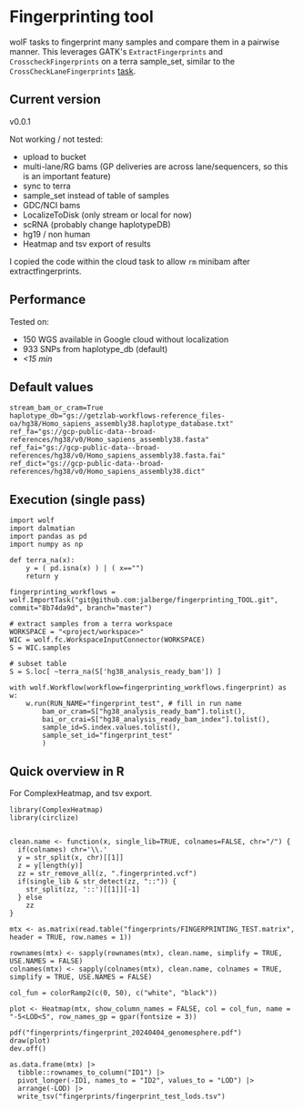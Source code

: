 # Fingerprinting tool

wolF tasks to fingerprint many samples and compare them in a pairwise manner. This leverages GATK's `ExtractFingerprints` and `CrosscheckFingerprints` on a terra sample_set, similar to the `CrossCheckLaneFingerprints` [task](https://github.com/getzlab/picard_TOOL/blob/6ca4f895f0ddd72c9bdcaebc706b1e4d4a2d8967/wolF/tasks.py#L27-L65).

## Current version

v0.0.1

Not working / not tested: 

- upload to bucket
- multi-lane/RG bams (GP deliveries are across lane/sequencers, so this is an important feature)
- sync to terra
- sample_set instead of table of samples
- GDC/NCI bams
- LocalizeToDisk (only stream or local for now)
- scRNA (probably change haplotypeDB)
- hg19 / non human
- Heatmap and tsv export of results

I copied the code within the cloud task to allow `rm` minibam after extractfingerprints.

## Performance

Tested on:

- 150 WGS available in Google cloud without localization
- 933 SNPs from haplotype_db (default)
- *<15 min*

## Default values

```
stream_bam_or_cram=True
haplotype_db="gs://getzlab-workflows-reference_files-oa/hg38/Homo_sapiens_assembly38.haplotype_database.txt"
ref_fa="gs://gcp-public-data--broad-references/hg38/v0/Homo_sapiens_assembly38.fasta"
ref_fai="gs://gcp-public-data--broad-references/hg38/v0/Homo_sapiens_assembly38.fasta.fai"
ref_dict="gs://gcp-public-data--broad-references/hg38/v0/Homo_sapiens_assembly38.dict"
```

## Execution (single pass)

```
import wolf
import dalmatian
import pandas as pd
import numpy as np

def terra_na(x):
    y = ( pd.isna(x) ) | ( x=="")
    return y

fingerprinting_workflows = wolf.ImportTask("git@github.com:jalberge/fingerprinting_TOOL.git", commit="8b74da9d", branch="master")

# extract samples from a terra workspace
WORKSPACE = "<project/workspace>"
WIC = wolf.fc.WorkspaceInputConnector(WORKSPACE)
S = WIC.samples

# subset table
S = S.loc[ ~terra_na(S['hg38_analysis_ready_bam']) ]

with wolf.Workflow(workflow=fingerprinting_workflows.fingerprint) as w:
    w.run(RUN_NAME="fingerprint_test", # fill in run name
        bam_or_cram=S["hg38_analysis_ready_bam"].tolist(),
        bai_or_crai=S["hg38_analysis_ready_bam_index"].tolist(),
        sample_id=S.index.values.tolist(),
        sample_set_id="fingerprint_test"
        )
```

## Quick overview in R

For ComplexHeatmap, and tsv export.

```{R}
library(ComplexHeatmap)
library(circlize)


clean.name <- function(x, single_lib=TRUE, colnames=FALSE, chr="/") {
  if(colnames) chr='\\.'
  y = str_split(x, chr)[[1]]
  z = y[length(y)]
  zz = str_remove_all(z, ".fingerprinted.vcf")
  if(single_lib & str_detect(zz, "::")) {
    str_split(zz, '::')[[1]][-1]
  } else
    zz
}

mtx <- as.matrix(read.table("fingerprints/FINGERPRINTING_TEST.matrix", header = TRUE, row.names = 1))

rownames(mtx) <- sapply(rownames(mtx), clean.name, simplify = TRUE, USE.NAMES = FALSE)
colnames(mtx) <- sapply(colnames(mtx), clean.name, colnames = TRUE, simplify = TRUE, USE.NAMES = FALSE)

col_fun = colorRamp2(c(0, 50), c("white", "black"))

plot <- Heatmap(mtx, show_column_names = FALSE, col = col_fun, name = "-5<LOD<5", row_names_gp = gpar(fontsize = 3))

pdf("fingerprints/fingerprint_20240404_genomesphere.pdf")
draw(plot)
dev.off()

as.data.frame(mtx) |> 
  tibble::rownames_to_column("ID1") |>
  pivot_longer(-ID1, names_to = "ID2", values_to = "LOD") |>
  arrange(-LOD) |>
  write_tsv("fingerprints/fingerprint_test_lods.tsv")
```


